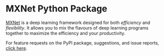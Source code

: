 MXNet Python Package
====================
[MXNet](http://mxnet.io) is a deep learning framework designed for both *efficiency* and *flexibility*.
It allows you to mix the flavours of deep learning programs together to maximize the efficiency and your productivity.

For feature requests on the PyPI package, suggestions, and issue reports, [click here](https://github.com/apache/incubator-mxnet/issues/8671).


